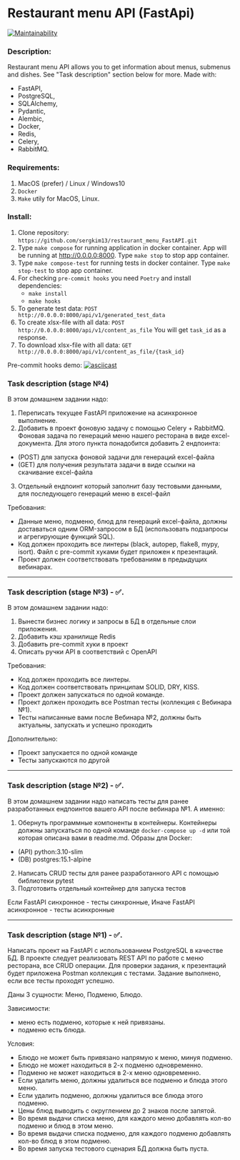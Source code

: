 # Restaurant menu API (FastApi)

[![Maintainability](https://api.codeclimate.com/v1/badges/88f08c3ce1a9a1d195c5/maintainability)](https://codeclimate.com/github/sergkim13/restaurant_menu_API-FastAPI/maintainability)

### Description:
Restaurant menu API allows you to get information about menus, submenus and dishes. See "Task description" section below for more.
Made with:
- FastAPI,
- PostgreSQL,
- SQLAlchemy,
- Pydantic,
- Alembic,
- Docker,
- Redis,
- Celery,
- RabbitMQ.

### Requirements:
1. MacOS (prefer) / Linux / Windows10
2. `Docker`
3. `Make` utily for MacOS, Linux.

### Install:
1. Clone repository: `https://github.com/sergkim13/restaurant_menu_FastAPI.git`
2. Type `make compose` for running application in docker container. App will be running at http://0.0.0.0:8000. Type `make stop` to stop app container.
3. Type `make compose-test` for running tests in docker container. Type `make stop-test` to stop app container.
4. For checking `pre-commit hooks` you need `Poetry` and install dependencies:
    - `make install`
    - `make hooks`
5. To generate test data:
`POST http://0.0.0.0:8000/api/v1/generated_test_data`
6. To create xlsx-file with all data:
`POST http://0.0.0.0:8000/api/v1/content_as_file`
You will get `task_id` as a response.
7. To download xlsx-file with all data:
`GET http://0.0.0.0:8000/api/v1/content_as_file/{task_id}`

Pre-commit hooks demo:
[![asciicast](https://asciinema.org/a/UoPQrqTPphCQbaCHselI5VPYU.svg)](https://asciinema.org/a/UoPQrqTPphCQbaCHselI5VPYU)

### **Task description (stage №4)**
В этом домашнем задании надо:
1. Переписать текущее FastAPI приложение на асинхронное выполнение.
2. Добавить в проект фоновую задачу с помощью Celery + RabbitMQ.
Фоновая задача по генераций меню нашего ресторана в виде excel-документа.
Для этого пункта понадобится добавить 2 ендпоинта:
- (POST) для запуска фоновой задачи для генераций excel-файла
- (GET) для получения результата задачи в виде ссылки на скачивание excel-файла
3. Отдельный ендпоинт который заполнит базу тестовыми данными, для последующего генераций меню в excel-файл

Требования:
- Данные меню, подменю, блюд для генераций excel-файла, должны доставаться одним ORM-запросом в БД (использовать подзапросы и агрегирующие функций SQL).
- Код должен проходить все линтеры (black, autopep, flake8, mypy, isort). Файл с pre-commit хуками будет приложен к презентаций.
- Проект должен соответствовать требованиям в предыдущих вебинарах.



__________
### **Task description (stage №3)** - ✅.
В этом домашнем задании надо:
1. Вынести бизнес логику и запросы в БД в отдельные слои приложения.
2. Добавить кэш хранилище Redis
3. Добавить pre-commit хуки в проект
4. Описать ручки API в соответствий c OpenAPI

Требования:
- Код должен проходить все линтеры.
- Код должен соответствовать принципам SOLID, DRY, KISS.
- Проект должен запускаться по одной команде.
- Проект должен проходить все Postman тесты (коллекция с Вебинара №1).
- Тесты написанные вами после Вебинара №2, должны быть актуальны, запускать и успешно проходить

Дополнительно:
- Проект запускается по одной команде
- Тесты запускаются по другой


__________
### **Task description (stage №2)** - ✅.
В этом домашнем задании надо написать тесты для ранее разработанных ендпоинтов вашего API после вебинара №1.
А именно:
1. Обернуть программные компоненты в контейнеры. Контейнеры должны запускаться по одной команде `docker-compose up -d` или той которая описана вами в readme.md.
Образы для Docker:
- (API) python:3.10-slim
- (DB) 	postgres:15.1-alpine

2. Написать CRUD тесты для ранее разработанного API с помощью библиотеки pytest
3. Подготовить отдельный контейнер для запуска тестов

Если FastAPI синхронное - тесты синхронные,
Иначе FastAPI асинхронное - тесты асинхронные

__________

### **Task description (stage №1)** - ✅.

Написать проект на FastAPI с использованием PostgreSQL в качестве БД. В проекте следует реализовать REST API по работе с меню ресторана, все CRUD операции. Для проверки задания, к презентаций будет приложена Postman коллекция с тестами. Задание выполнено, если все тесты проходят успешно.

Даны 3 сущности: Меню, Подменю, Блюдо.

Зависимости:
- меню есть подменю, которые к ней привязаны.
- подменю есть блюда.

Условия:
- Блюдо не может быть привязано напрямую к меню, минуя подменю.
- Блюдо не может находиться в 2-х подменю одновременно.
- Подменю не может находиться в 2-х меню одновременно.
- Если удалить меню, должны удалиться все подменю и блюда этого меню.
- Если удалить подменю, должны удалиться все блюда этого подменю.
- Цены блюд выводить с округлением до 2 знаков после запятой.
- Во время выдачи списка меню, для каждого меню добавлять кол-во подменю и блюд в этом меню.
- Во время выдачи списка подменю, для каждого подменю добавлять кол-во блюд в этом подменю.
- Во время запуска тестового сценария БД должна быть пуста.
